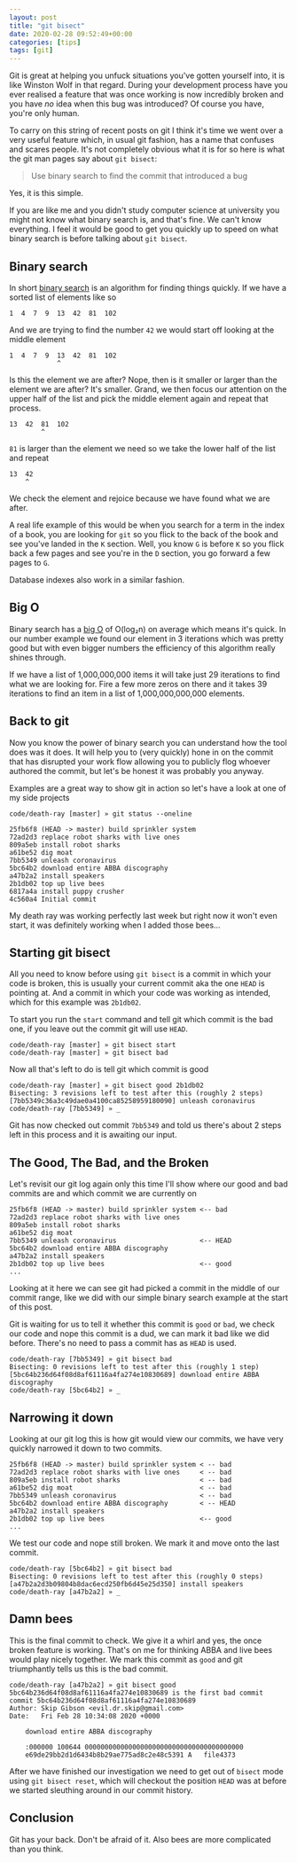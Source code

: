 ```yaml
---
layout: post
title: "git bisect"
date: 2020-02-28 09:52:49+00:00
categories: [tips]
tags: [git]
---
```


Git is great at helping you unfuck situations you've gotten yourself into, it is
like Winston Wolf in that regard. During your development process have you ever
realised a feature that was once working is now incredibly broken and you have
_no_ idea when this bug was introduced? Of course you have, you're only human.

To carry on this string of recent posts on git I think it's time we went over a very
useful feature which, in usual git fashion, has a name that confuses and scares
people. It's not completely obvious what it is for so here is what the git man
pages say about `git bisect`:

> Use binary search to find the commit that introduced a bug

Yes, it is this simple.

If you are like me and you didn't study computer science at university you might
not know what binary search is, and that's fine. We can't know everything. I feel
it would be good to get you quickly up to speed on what binary search is before
talking about `git bisect`.

## Binary search

In short [binary search](https://en.wikipedia.org/wiki/Tree_sort) is an
algorithm for finding things quickly. If we have a sorted list of elements like
so

```
1  4  7  9  13  42  81  102
```

And we are trying to find the number `42` we would start off looking at the
middle element

```
1  4  7  9  13  42  81  102
            ^
```

Is this the element we are after? Nope, then is it smaller or larger than the
element we are after? It's smaller. Grand, we then focus our attention on the
upper half of the list and pick the middle element again and repeat that
process.


```
13  42  81  102
        ^
```

`81` is larger than the element we need so we take the lower half of the list
and repeat


```
13  42
    ^
```

We check the element and rejoice because we have found what we are after.

A real life example of this would be when you search for a term in the index of
a book, you are looking for `git` so you flick to the back of the book and see
you've landed in the `K` section. Well,  you know `G` is before `K` so you flick
back a few pages and see you're in the `D` section, you go forward a few pages
to `G`.

Database indexes also work in a similar fashion.

## Big O

Binary search has a [big O](https://en.wikipedia.org/wiki/Big_O_notation) of
O(log₂n) on average which means it's quick. In our number example we found our
element in 3 iterations which was pretty good but with even bigger numbers the
efficiency of this algorithm really shines through.

If we have a list of 1,000,000,000 items it will take just 29 iterations to find
what we are looking for. Fire a few more zeros on there and it takes 39
iterations to find an item in a list of 1,000,000,000,000 elements.

## Back to git

Now you know the power of binary search you can understand how the tool does was
it does. It will help you to (very quickly) hone in on the commit that has disrupted
your work flow allowing you to publicly flog whoever authored the commit, but
let's be honest it was probably you anyway.

Examples are a great way to show git in action so let's have a look at one of my
side projects

```
code/death-ray [master] » git status --oneline

25fb6f8 (HEAD -> master) build sprinkler system
72ad2d3 replace robot sharks with live ones
809a5eb install robot sharks
a61be52 dig moat
7bb5349 unleash coronavirus
5bc64b2 download entire ABBA discography
a47b2a2 install speakers
2b1db02 top up live bees
6817a4a install puppy crusher
4c560a4 Initial commit
```

My death ray was working perfectly last week but right now it won't even start,
it was definitely working when I added those bees...

## Starting git bisect

All you need to know before using `git bisect` is a commit in which your code is
broken, this is usually your current commit aka the one `HEAD` is pointing at.
And a commit in which your code was working as intended, which for this example
was `2b1db02`.

To start you run the `start` command and tell git which commit is the bad one,
if you leave out the commit git will use `HEAD`.

```
code/death-ray [master] » git bisect start
code/death-ray [master] » git bisect bad
```

Now all that's left to do is tell git which commit is good

```
code/death-ray [master] » git bisect good 2b1db02
Bisecting: 3 revisions left to test after this (roughly 2 steps)
[7bb5349c36a3c49dae0a4100ca85258959180090] unleash coronavirus
code/death-ray [7bb5349] » _
```

Git has now checked out commit `7bb5349` and told us there's about 2 steps left
in this process and it is awaiting our input.

## The Good, The Bad, and the Broken

Let's revisit our git log again only this time I'll show where our good and bad
commits are and which commit we are currently on

```
25fb6f8 (HEAD -> master) build sprinkler system <-- bad
72ad2d3 replace robot sharks with live ones
809a5eb install robot sharks
a61be52 dig moat
7bb5349 unleash coronavirus                     <-- HEAD
5bc64b2 download entire ABBA discography
a47b2a2 install speakers
2b1db02 top up live bees                        <-- good
...
```

Looking at it here we can see git had picked a commit in the middle of our
commit range, like we did with our simple binary search example at the start
of this post.

Git is waiting for us to tell it whether this commit is `good` or `bad`, we
check our code and nope this commit is a dud, we can mark it bad like we did
before. There's no need to pass a commit has as `HEAD` is used.

```
code/death-ray [7bb5349] » git bisect bad
Bisecting: 0 revisions left to test after this (roughly 1 step)
[5bc64b236d64f08d8af61116a4fa274e10830689] download entire ABBA discography
code/death-ray [5bc64b2] » _
```

## Narrowing it down

Looking at our git log this is how git would view our commits, we have very
quickly narrowed it down to two commits.

```
25fb6f8 (HEAD -> master) build sprinkler system < -- bad
72ad2d3 replace robot sharks with live ones     < -- bad
809a5eb install robot sharks                    < -- bad
a61be52 dig moat                                < -- bad
7bb5349 unleash coronavirus                     < -- bad
5bc64b2 download entire ABBA discography        < -- HEAD
a47b2a2 install speakers
2b1db02 top up live bees                        <-- good
...
```

We test our code and nope still broken. We mark it and move onto the last
commit.

```
code/death-ray [5bc64b2] » git bisect bad
Bisecting: 0 revisions left to test after this (roughly 0 steps)
[a47b2a2d3b09804b8dac6ecd250fb6d45e25d350] install speakers
code/death-ray [a47b2a2] » _
```

## Damn bees

This is the final commit to check. We give it a whirl and yes, the once broken
feature is working. That's on me for thinking ABBA and live bees would play
nicely together. We mark this commit as `good` and git triumphantly tells us
this is the bad commit.

```
code/death-ray [a47b2a2] » git bisect good
5bc64b236d64f08d8af61116a4fa274e10830689 is the first bad commit
commit 5bc64b236d64f08d8af61116a4fa274e10830689
Author: Skip Gibson <evil.dr.skip@gmail.com>
Date:   Fri Feb 28 10:34:08 2020 +0000

    download entire ABBA discography

    :000000 100644 0000000000000000000000000000000000000000
    e69de29bb2d1d6434b8b29ae775ad8c2e48c5391 A   file4373
```

 After we have finished our investigation we need to get out of `bisect` mode
 using `git bisect reset`, which will checkout the position `HEAD` was at before
 we started sleuthing around in our commit history.

## Conclusion

Git has your back. Don't be afraid of it. Also bees are more complicated than
you think.

